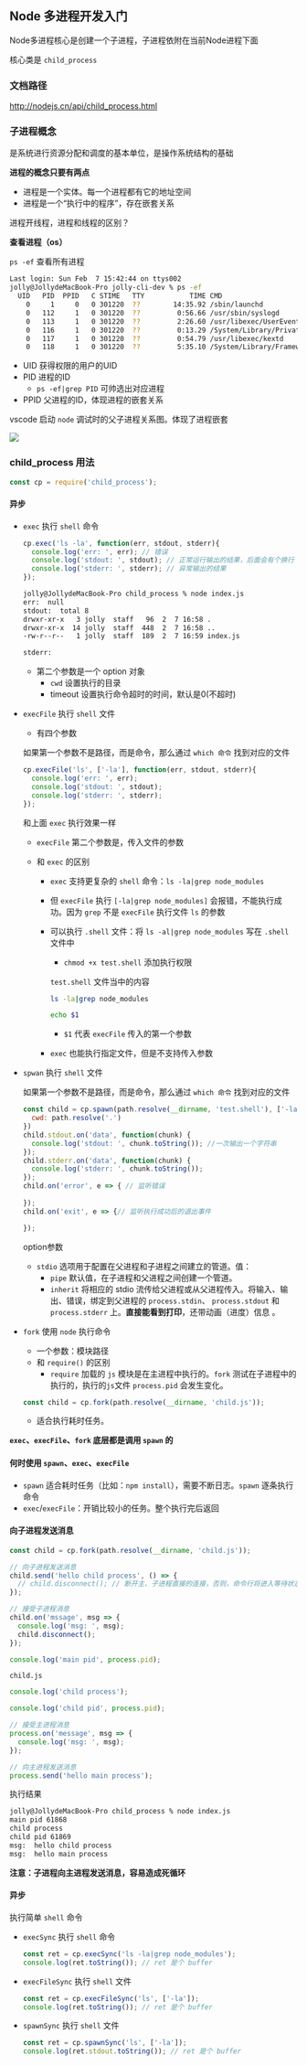 ## Node 多进程开发入门

Node多进程核心是创建一个子进程，子进程依附在当前Node进程下面

核心类是 `child_process` 

### 文档路径

http://nodejs.cn/api/child_process.html

### 子进程概念

是系统进行资源分配和调度的基本单位，是操作系统结构的基础

**进程的概念只要有两点**

- 进程是一个实体。每一个进程都有它的地址空间
- 进程是一个“执行中的程序”，存在嵌套关系

进程开线程，进程和线程的区别？

**查看进程（os）**

`ps -ef` 查看所有进程

```bash
Last login: Sun Feb  7 15:42:44 on ttys002
jolly@JollydeMacBook-Pro jolly-cli-dev % ps -ef
  UID   PID  PPID   C STIME   TTY           TIME CMD
    0     1     0   0 301220  ??        14:35.92 /sbin/launchd
    0   112     1   0 301220  ??         0:56.66 /usr/sbin/syslogd
    0   113     1   0 301220  ??         2:26.60 /usr/libexec/UserEventAgent (System)
    0   116     1   0 301220  ??         0:13.29 /System/Library/PrivateFrameworks/Uninstall.framework/Resources/uninstalld
    0   117     1   0 301220  ??         0:54.79 /usr/libexec/kextd
    0   118     1   0 301220  ??         5:35.10 /System/Library/Frameworks/CoreServices.framework/Versions/A/Frameworks/FSEvents.framework/Versions/A/Support/fseventsd

```

- UID 获得权限的用户的UID
- PID 进程的ID
  - `ps -ef|grep PID` 可帅选出对应进程
- PPID 父进程的ID，体现进程的嵌套关系

vscode 启动 `node` 调试时的父子进程关系图。体现了进程嵌套

![](./images/process_all.png)

### child_process 用法

```javascript
const cp = require('child_process');
```

#### 异步

- `exec` 执行 `shell` 命令

  ```javascript
  cp.exec('ls -la', function(err, stdout, stderr){
    console.log('err: ', err); // 错误
    console.log('stdout: ', stdout); // 正常运行输出的结果，后面会有个换行
    console.log('stderr: ', stderr); // 异常输出的结果
  });
  ```

  ```bash
  jolly@JollydeMacBook-Pro child_process % node index.js 
  err:  null
  stdout:  total 8
  drwxr-xr-x   3 jolly  staff   96  2  7 16:58 .
  drwxr-xr-x  14 jolly  staff  448  2  7 16:58 ..
  -rw-r--r--   1 jolly  staff  189  2  7 16:59 index.js
  
  stderr:  
  ```

  - 第二个参数是一个 option 对象
    - `cwd` 设置执行的目录
    - timeout 设置执行命令超时的时间，默认是0(不超时) 

- `execFile` 执行 `shell` 文件

  - 有四个参数

  如果第一个参数不是路径，而是命令，那么通过 `which 命令` 找到对应的文件

  ```javascript
  cp.execFile('ls', ['-la'], function(err, stdout, stderr){
    console.log('err: ', err);
    console.log('stdout: ', stdout);
    console.log('stderr: ', stderr);
  });
  ```

  和上面 `exec` 执行效果一样

  - `execFile` 第二个参数是，传入文件的参数

  - 和 `exec` 的区别

    - `exec` 支持更复杂的 `shell` 命令：`ls -la|grep node_modules`

    - 但 `execFile` 执行 `[-la|grep node_modules]` 会报错，不能执行成功。因为 `grep` 不是 `execFile` 执行文件 `ls` 的参数

    - 可以执行 `.shell` 文件：将 `ls -al|grep node_modules` 写在 `.shell` 文件中

      - `chmod +x test.shell` 添加执行权限

      `test.shell` 文件当中的内容

      ```bash
      ls -la|grep node_modules
      
      echo $1
      ```

      - `$1` 代表 `execFile` 传入的第一个参数

    - `exec` 也能执行指定文件，但是不支持传入参数

- `spwan` 执行 `shell` 文件

  如果第一个参数不是路径，而是命令，那么通过 `which 命令` 找到对应的文件

  ```javascript
  const child = cp.spawn(path.resolve(__dirname, 'test.shell'), ['-la'], {
    cwd: path.resolve('.')
  })
  child.stdout.on('data', function(chunk) {
    console.log('stdout: ', chunk.toString()); //一次输出一个字符串
  });
  child.stderr.on('data', function(chunk) {
    console.log('stderr: ', chunk.toString());
  });
  child.on('error', e => { // 监听错误
  	
  });
  child.on('exit', e => {// 监听执行成功后的退出事件
  
  });
  ```

  option参数

  - `stdio` 选项用于配置在父进程和子进程之间建立的管道。值：
    - `pipe` 默认值，在子进程和父进程之间创建一个管道。
    - `inherit` 将相应的 stdio 流传给父进程或从父进程传入。将输入、输出、错误，绑定到父进程的 `process.stdin`、 `process.stdout` 和 `process.stderr` 上。**直接能看到打印**，还带动画（进度）信息 。

- `fork` 使用 `node` 执行命令

  - 一个参数：模块路径
  - 和 `require()` 的区别
    - `require` 加载的 `js` 模块是在主进程中执行的。`fork` 测试在子进程中的执行的，执行的`js`文件 `process.pid` 会发生变化。

  ```javascript
  const child = cp.fork(path.resolve(__dirname, 'child.js'));
  ```
  - 适合执行耗时任务。

**`exec`、`execFile`、`fork` 底层都是调用 `spawn` 的**

#### 何时使用 `spawn`、`exec`、`execFile`

- `spawn` 适合耗时任务（比如：`npm install`），需要不断日志。`spawn` 逐条执行命令
- `exec`/`execFile`：开销比较小的任务。整个执行完后返回

#### 向子进程发送消息

```javascript
const child = cp.fork(path.resolve(__dirname, 'child.js'));

// 向子进程发送消息
child.send('hello child process', () => {
  // child.disconnect(); // 断开主、子进程直接的连接，否则，命令行将进入等待状态
});

// 接受子进程消息
child.on('mssage', msg => {
  console.log('msg: ', msg);
  child.disconnect();
});

console.log('main pid', process.pid);
```

`child.js`

```javascript
console.log('child process');

console.log('child pid', process.pid);

// 接受主进程消息
process.on('message', msg => {
  console.log('msg: ', msg);
});

// 向主进程发送消息
process.send('hello main process');

```

执行结果

```bash
jolly@JollydeMacBook-Pro child_process % node index.js
main pid 61868
child process
child pid 61869
msg:  hello child process
msg:  hello main process
```

**注意：子进程向主进程发送消息，容易造成死循环**

#### 异步

执行简单 `shell` 命令

- `execSync` 执行 `shell` 命令

  ```javascript
  const ret = cp.execSync('ls -la|grep node_modules');
  console.log(ret.toString()); // ret 是个 buffer
  ```

- `execFileSync` 执行 `shell` 文件

  ```javascript
  const ret = cp.execFileSync('ls', ['-la']);
  console.log(ret.toString()); // ret 是个 buffer
  ```

- `spawnSync` 执行 `shell` 文件

  ```javascript
  const ret = cp.spawnSync('ls', ['-la']);
  console.log(ret.stdout.toString()); // ret 是个 buffer
  ```

  

  

